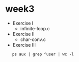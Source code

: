 # week3

- Exercise I
  + infinite-loop.c
- Exercise II
  + char-conv.c
- Exercise III
```shell
   ps aux | grep ^user | wc -l
```

